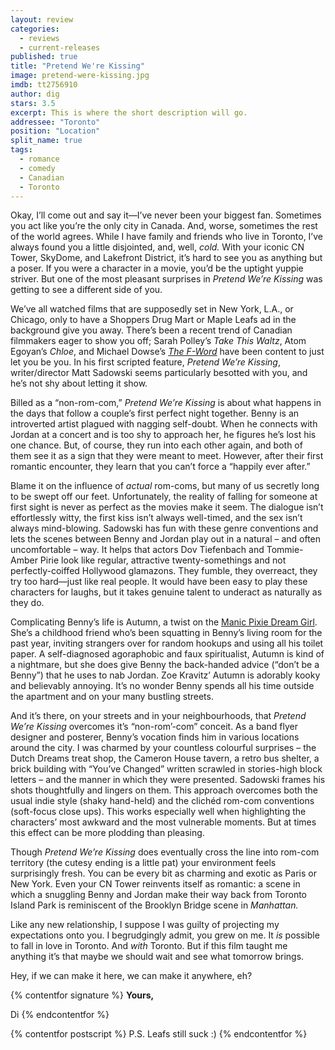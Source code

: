 ```yaml
---
layout: review
categories: 
  - reviews
  - current-releases
published: true
title: "Pretend We're Kissing"
image: pretend-were-kissing.jpg
imdb: tt2756910
author: dig
stars: 3.5
excerpt: This is where the short description will go.
addressee: "Toronto"
position: "Location"
split_name: true
tags: 
  - romance
  - comedy
  - Canadian
  - Toronto
---
```

Okay, I’ll come out and say it—I’ve never been your biggest fan. Sometimes you act like you’re the only city in Canada. And, worse, sometimes the rest of the world agrees. While I have family and friends who live in Toronto, I’ve always found you a little disjointed, and, well, _cold._ With your iconic CN Tower, SkyDome, and Lakefront District, it’s hard to see you as anything but a poser. If you were a character in a movie, you’d be the uptight yuppie striver. But one of the most pleasant surprises in _Pretend We’re Kissing_ was getting to see a different side of you.

We’ve all watched films that are supposedly set in New York, L.A., or Chicago, only to have a Shoppers Drug Mart or Maple Leafs ad in the background give you away. There’s been a recent trend of Canadian filmmakers eager to show you off; Sarah Polley’s _Take This Waltz_, Atom Egoyan’s _Chloe_, and Michael Dowse’s [_The F-Word_](http://www.dearcastandcrew.com/content/2014/8/22/the-f-word.html) have been content to just let you be you. In his first scripted feature, _Pretend We’re Kissing_, writer/director Matt Sadowski seems particularly besotted with you, and he’s not shy about letting it show.

Billed as a “non-rom-com,” _Pretend We’re Kissing_ is about what happens in the days that follow a couple’s first perfect night together. Benny is an introverted artist plagued with nagging self-doubt. When he connects with Jordan at a concert and is too shy to approach her, he figures he’s lost his one chance. But, of course, they run into each other again, and both of them see it as a sign that they were meant to meet. However, after their first romantic encounter, they learn that you can’t force a “happily ever after.”

Blame it on the influence of _actual_ rom-coms, but many of us secretly long to be swept off our feet. Unfortunately, the reality of falling for someone at first sight is never as perfect as the movies make it seem. The dialogue isn’t effortlessly witty, the first kiss isn’t always well-timed, and the sex isn’t always mind-blowing. Sadowski has fun with these genre conventions and lets the scenes between Benny and Jordan play out in a natural – and often uncomfortable – way. It helps that actors Dov Tiefenbach and Tommie-Amber Pirie look like regular, attractive twenty-somethings and not perfectly-coiffed Hollywood glamazons. They fumble, they overreact, they try too hard—just like real people. It would have been easy to play these characters for laughs, but it takes genuine talent to underact as naturally as they do. 

Complicating Benny’s life is Autumn, a twist on the [Manic Pixie Dream Girl](http://en.wikipedia.org/wiki/Manic_Pixie_Dream_Girl). She’s a childhood friend who’s been squatting in Benny’s living room for the past year, inviting strangers over for random hookups and using all his toilet paper. A self-diagnosed agoraphobic and faux spiritualist, Autumn is kind of a nightmare, but she does give Benny the back-handed advice (“don’t be a Benny”) that he uses to nab Jordan. Zoe Kravitz’ Autumn is adorably kooky and believably annoying. It’s no wonder Benny spends all his time outside the apartment and on your many bustling streets. 

And it’s there, on your streets and in your neighbourhoods, that _Pretend We’re Kissing_ overcomes it’s “non-rom’-com” conceit. As a band flyer designer and posterer, Benny’s vocation finds him in various locations around the city. I was charmed by your countless colourful surprises – the Dutch Dreams treat shop, the Cameron House tavern, a retro bus shelter, a brick building with “You’ve Changed” written scrawled in stories-high block letters – and the manner in which they were presented. Sadowski frames his shots thoughtfully and lingers on them. This approach overcomes both the usual indie style (shaky hand-held) and the clichéd rom-com conventions (soft-focus close ups). This works especially well when highlighting the characters’ most awkward and the most vulnerable moments. But at times this effect can be more plodding than pleasing. 

Though _Pretend We’re Kissing_ does eventually cross the line into rom-com territory (the cutesy ending is a little pat) your environment feels surprisingly fresh. You can be every bit as charming and exotic as Paris or New York. Even your CN Tower reinvents itself as romantic: a scene in which a snuggling Benny and Jordan make their way back from Toronto Island Park is reminiscent of the Brooklyn Bridge scene in _Manhattan._ 

Like any new relationship, I suppose I was guilty of projecting my expectations onto you. I begrudgingly admit, you grew on me. It _is_ possible to fall in love in Toronto. And _with_ Toronto. But if this film taught me anything it’s that maybe we should wait and see what tomorrow brings. 

Hey, if we can make it here, we can make it anywhere, eh?

{% contentfor signature %}
**Yours,**

Di
{% endcontentfor %}

{% contentfor postscript %}
P.S. Leafs still suck :)
{% endcontentfor %}